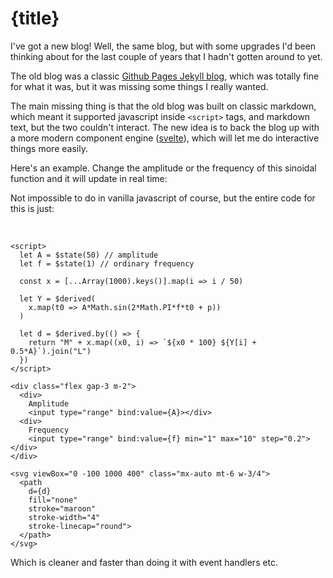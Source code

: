<script context="module">
    export const title = "New blog"
    export const date = new Date(2024, 8, 16)

    import Boinger from "./Boinger.svelte"
    import Back from "$lib/components/Back.svelte"
</script>

<Back/>

# {title}

I've got a new blog! Well, the same blog, but with some upgrades I'd been thinking about for the last couple of years that I hadn't gotten around to yet.

The old blog was a classic [Github Pages Jekyll blog](https://docs.github.com/en/pages/setting-up-a-github-pages-site-with-jekyll), which was totally fine for what it was, but it was missing some things I really wanted.

The main missing thing is that the old blog was built on classic markdown, which meant it supported javascript inside `<script>` tags, and markdown text, but the two couldn't interact. The new idea is to back the blog up with a more modern component engine ([svelte](https://svelte.dev/)), which will let me do interactive things more easily.

Here's an example. Change the amplitude or the frequency of this sinoidal function and it will update in real time:

<Boinger/>

Not impossible to do in vanilla javascript of course, but the entire code for this is just:

<br>

```svelte
<script>
  let A = $state(50) // amplitude
  let f = $state(1) // ordinary frequency

  const x = [...Array(1000).keys()].map(i => i / 50)

  let Y = $derived(
    x.map(t0 => A*Math.sin(2*Math.PI*f*t0 + p))
  )

  let d = $derived.by(() => {
    return "M" + x.map((x0, i) => `${x0 * 100} ${Y[i] + 0.5*A}`).join("L")
  })
</script>

<div class="flex gap-3 m-2">
  <div>
    Amplitude
    <input type="range" bind:value={A}></div>
  <div>
    Frequency
    <input type="range" bind:value={f} min="1" max="10" step="0.2"></div>
</div>

<svg viewBox="0 -100 1000 400" class="mx-auto mt-6 w-3/4">
  <path 
    d={d} 
    fill="none" 
    stroke="maroon" 
    stroke-width="4" 
    stroke-linecap="round">
  </path>
</svg>
```

Which is cleaner and faster than doing it with event handlers etc.

